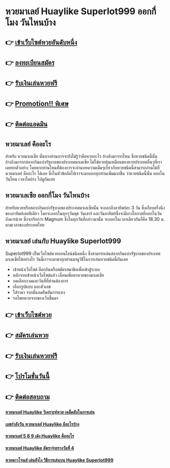 # หวยมาเลย์ Huaylike Superlot999 ออกกี่โมง วันไหนบ้าง

## 👉 [เข้าเว็บไซต์หวยอันดับหนึ่ง](https://bit.ly/3xvM5bI)
## 👉 [ลงทะเบียนสมัคร](https://bit.ly/3S7ipJQ)
## 👉 [รับเงินเล่นหวยฟรี](https://bit.ly/3S7ipJQ)
## 👉 [Promotion!! พิเศษ](https://bit.ly/3S7ipJQ)
## 👉 [ติดต่อแอดมิน](https://bit.ly/3S7ipJQ)

## หวยมาเลย์ คืออะไร
สำหรับ หวยมาเลเซีย นั้นบางท่านอาจจะยังไม่รู้ว่าคือหวยอะไร อ้างอิงมาจากไหน ซึ่งหวยชนิดนี้นั้นอ้างอิงมาจากสลากกินแบ่งรัฐบาลของประเทศมาเลเซีย ไม่ใช่หวยหุ้นเหมือนของหวยประเทศอื่นๆที่เราเคยยกตัวอย่าง โดยหากท่านไหนที่ต้องการจะอ่านบทความเต็มๆเกี่ยวกับหวยชนิดนี้สามารถอ่านได้ที่ หวยมาเลย์ คืออะไร ได้เลย ซึ่งในหัวข้อถัดไปเราจะมาบอกทุกท่านเพิ่มมากขึ้น ว่าหวยชนิดนี้นั้น ออกในวันไหน เวลาใดบ้าง ไปดูกันเลย

## หวยมาเลเซีย ออกกี่โมง วันไหนบ้าง
สำหรับหวยหรือสลากกินแบ่งรัฐบาลของประเทศมาเลเซียนั้น จะออกถึงอาทิตย์ละ 3 วัน ซึ่งเกือบครึ่งนึงของอาทิตย์เลยทีเดียว โดยจะออกในทุกๆวันพุธ วันเสาร์ และวันอาทิตย์ซึ่งจะมีบางโอกาสที่ออกในวันอังคารด้วย ซึ่งจะเรียกว่า Magnum ซึ่งในทุกวันที่กล่าวมานั้น จะออกในเวลาเดียวกันก็คือ 18.30 น. ตามเวลาของประเทศไทย

## หวยมาเลย์ เล่นกับ Huaylike Superlot999
Superlot999 เป็นเว็บไซต์หวยออนไลน์ชนิดหนึ่ง ซึ่งสามารถเล่นสลากกินแบ่งรัฐบาลของประเทศมาเลเซียได้อย่างไร วันนี้เราจะมาพาทุกท่านมาดูวิธีในการเล่นหวยชนิดนี้กันเลย
- เข้าหน้าเว็บไซต์ ล็อกอินหรือสมัครสมาชิกเพื่อเข้าสู่ระบบ
- หลังจากเข้าหน้าเว็บไซต์แล้ว เลื่อนเพื่อหาหวยของมาเลเซีย
- กดเลือกงวดและวันที่ที่ท่านต้องการ
- เลือกรูปแบบ และตัวเลข 
- ใส่ราคา จากนั้นกดยืนยันการแทง
- รอโพยหวยจากของเว็บขึ้นมา

## 👉 [เข้าเว็บไซต์หวย](https://bit.ly/3xvM5bI)
## 👉 [สมัครเล่นหวย](https://bit.ly/3S7ipJQ)
## 👉 [รับเงินเล่นหวยฟรี](https://bit.ly/3S7ipJQ)
## 👉 [โปรโมชั่นวันนี้](https://bit.ly/3S7ipJQ)
## 👉 [ติดต่อสอบถาม](https://bit.ly/3S7ipJQ)

#### [หวยมาเลย์ Huaylike วิเคราะห์หวย เคล็ดลับในการเล่น](https://atom.io/themes/หวยมาเลย์%20Huaylike%20วิเคราะห์หวย%20เคล็ดลับในการเล่น)
#### [เลขกำลังวัน หวยมาเลย์ Huaylike มีอะไรบ้าง](https://atom.io/themes/เลขกำลังวัน%20หวยมาเลย์%20Huaylike%20มีอะไรบ้าง)
#### [หวยมาเลย์ 5 8 9 เด้ง Huaylike คืออะไร](https://atom.io/themes/หวยมาเลย์%205%208%209%20เด้ง%20Huaylike%20คืออะไร)
#### [หวยมาเลย์ Huaylike อัตราจ่ายรางวัลที่ 4](https://atom.io/themes/หวยมาเลย์%20Huaylike%20อัตราจ่ายรางวัลที่%204)
#### [หวยดาวโจนส์ เล่นยังไง วิธีการเล่นบน Huaylike Superlot999](https://atom.io/themes/หวยดาวโจนส์%20เล่นยังไง%20วิธีการเล่นบน%20Huaylike%20Superlot999)